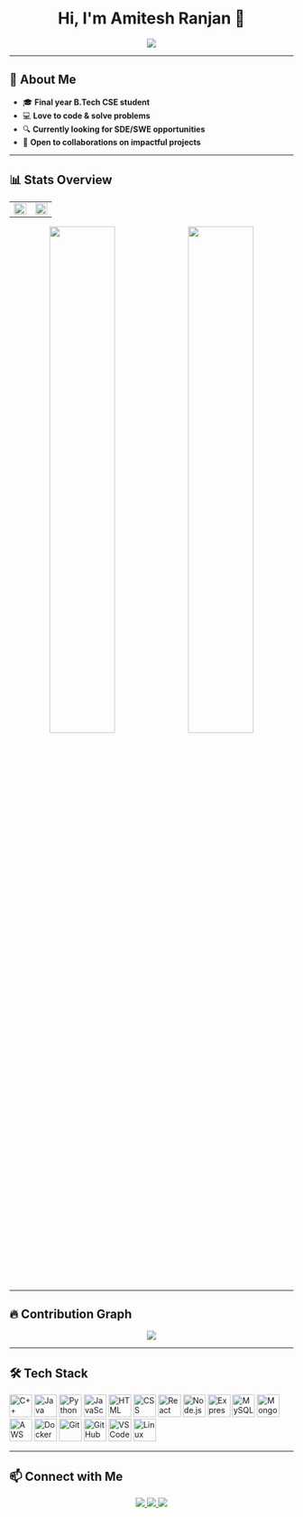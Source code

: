 <h1 align="center">Hi, I'm Amitesh Ranjan 👋</h1>

<p align="center">
  <img src="https://readme-typing-svg.herokuapp.com?font=Fira+Code&size=22&pause=1000&center=true&vCenter=true&width=435&lines=Final+Year+B.Tech+CSE+Student;Passionate+Programmer" />
</p>

---

## 🚀 About Me  
- 🎓 **Final year B.Tech CSE student**  
- 💻 **Love to code & solve problems**    
- 🔍 **Currently looking for SDE/SWE opportunities**  
- 🤝 **Open to collaborations on impactful projects**

---

## 📊 Stats Overview  
<table align="center">
  <tr>
    <td width="48%">
      <a href="https://leetcode.com/AmiteshRanjan/" target="_blank">
        <img src="https://leetcard.jacoblin.cool/AmiteshRanjan?theme=dark&font=Nunito&ext=contest" width="100%"/>
      </a>
    </td>
    <td width="48%">
      <img src="https://github-readme-stats.vercel.app/api?username=AmiteshRanjan24&show_icons=true&theme=dark&hide_border=true" width="100%"/>
    </td>
  </tr>
</table>

<p align="center">
  <img src="https://github-readme-streak-stats.herokuapp.com/?user=AmiteshRanjan24&theme=dark&hide_border=true" width="48%">
  <img src="https://github-readme-stats.vercel.app/api/top-langs/?username=AmiteshRanjan24&layout=compact&theme=dark&hide_border=true" width="48%">
</p>

---

## 🔥 Contribution Graph  
<p align="center">
  <img src="https://github-readme-activity-graph.vercel.app/graph?username=AmiteshRanjan24&theme=github-dark&hide_border=true" />
</p>

---

## 🛠️ Tech Stack  

<p align="left">
  <!-- Languages -->
  <img src="https://cdn.jsdelivr.net/gh/devicons/devicon/icons/cplusplus/cplusplus-original.svg" width="40" height="40" alt="C++"/>
  <img src="https://cdn.jsdelivr.net/gh/devicons/devicon/icons/java/java-original.svg" width="40" height="40" alt="Java"/>
  <img src="https://cdn.jsdelivr.net/gh/devicons/devicon/icons/python/python-original.svg" width="40" height="40" alt="Python"/>
  <img src="https://cdn.jsdelivr.net/gh/devicons/devicon/icons/javascript/javascript-original.svg" width="40" height="40" alt="JavaScript"/>

  <!-- Web -->
  <img src="https://cdn.jsdelivr.net/gh/devicons/devicon/icons/html5/html5-original.svg" width="40" height="40" alt="HTML"/>
  <img src="https://cdn.jsdelivr.net/gh/devicons/devicon/icons/css3/css3-original.svg" width="40" height="40" alt="CSS"/>
  <img src="https://cdn.jsdelivr.net/gh/devicons/devicon/icons/react/react-original.svg" width="40" height="40" alt="React"/>
  <img src="https://cdn.jsdelivr.net/gh/devicons/devicon/icons/nodejs/nodejs-original.svg" width="40" height="40" alt="Node.js"/>
  <img src="https://skillicons.dev/icons?i=express" width="40" height="40" alt="Express"/>

  <!-- Database -->
  <img src="https://cdn.jsdelivr.net/gh/devicons/devicon/icons/mysql/mysql-original.svg" width="40" height="40" alt="MySQL"/>
  <img src="https://cdn.jsdelivr.net/gh/devicons/devicon/icons/mongodb/mongodb-original.svg" width="40" height="40" alt="MongoDB"/>

  <!-- Cloud & DevOps -->
  <img src="https://skillicons.dev/icons?i=aws" width="40" height="40" alt="AWS"/>
  <img src="https://cdn.jsdelivr.net/gh/devicons/devicon/icons/docker/docker-original.svg" width="40" height="40" alt="Docker"/>

  <!-- Tools -->
  <img src="https://cdn.jsdelivr.net/gh/devicons/devicon/icons/git/git-original.svg" width="40" height="40" alt="Git"/>
  <img src="https://cdn.jsdelivr.net/gh/devicons/devicon/icons/github/github-original.svg" width="40" height="40" alt="GitHub"/>
  <img src="https://cdn.jsdelivr.net/gh/devicons/devicon/icons/vscode/vscode-original.svg" width="40" height="40" alt="VS Code"/>
  <img src="https://cdn.jsdelivr.net/gh/devicons/devicon/icons/linux/linux-original.svg" width="40" height="40" alt="Linux"/>
</p>

---

## 📫 Connect with Me  
<p align="center">
  <a href="https://www.linkedin.com/in/amitesh-ranjan-089806279" target="_blank">
    <img src="https://img.shields.io/badge/LinkedIn-0A66C2?style=for-the-badge&logo=linkedin&logoColor=white" />
  </a>
  <a href="mailto:your-amiteshranjan5524@gmail.com">
    <img src="https://img.shields.io/badge/Email-D14836?style=for-the-badge&logo=gmail&logoColor=white" />
  </a>
  <a href="https://www.github.com/AmiteshRanjan24">
    <img src="https://img.shields.io/badge/GitHub-100000?style=for-the-badge&logo=github&logoColor=white" />
  </a>
</p>  
